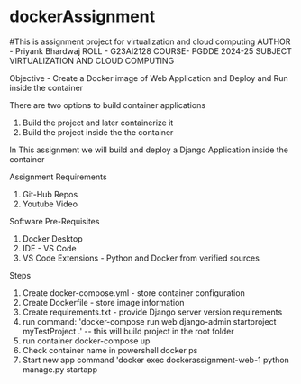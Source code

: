 # dockerAssignment
#This is assignment project for virtualization and cloud computing
AUTHOR -    Priyank Bhardwaj
ROLL -      G23AI2128
COURSE-     PGDDE 2024-25
SUBJECT     VIRTUALIZATION AND CLOUD COMPUTING

Objective - Create a Docker image of Web Application and Deploy and Run inside the container

There are two options to build container applications
1. Build the project and later containerize it
2. Build the project inside the the container

In This assignment we will build and deploy a Django Application inside the container

Assignment Requirements
1. Git-Hub Repos
2. Youtube Video

Software Pre-Requisites
1. Docker Desktop
2. IDE - VS Code
3. VS Code Extensions - Python and Docker from verified sources

Steps
1. Create docker-compose.yml - store container configuration
2. Create Dockerfile - store image information
3. Create requirements.txt - provide Django server version requirements
4. run command:  'docker-compose run web django-admin startproject myTestProject .' -- this will build project in the root folder
5. run container docker-compose up
6. Check container name in powershell docker ps
7. Start new app command  'docker exec dockerassignment-web-1 python manage.py startapp <app-name>
